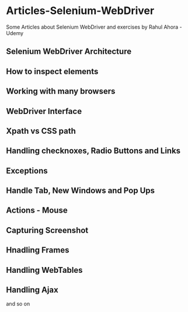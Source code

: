 # Articles-Selenium-WebDriver
Some Articles about Selenium WebDriver and exercises by Rahul Ahora - Udemy

## Selenium WebDriver Architecture
## How to inspect elements
## Working with many browsers
## WebDriver Interface
## Xpath vs CSS path
## Handling checknoxes, Radio Buttons and Links
## Exceptions
## Handle Tab, New Windows and Pop Ups
## Actions - Mouse
## Capturing Screenshot
## Hnadling Frames
## Handling WebTables
## Handling Ajax
and so on

